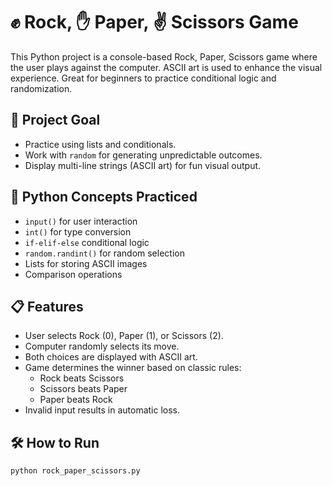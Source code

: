# ✊ Rock, ✋ Paper, ✌️ Scissors Game

This Python project is a console-based Rock, Paper, Scissors game where the user plays against the computer. ASCII art is used to enhance the visual experience. Great for beginners to practice conditional logic and randomization.

## 🎯 Project Goal

- Practice using lists and conditionals.
- Work with `random` for generating unpredictable outcomes.
- Display multi-line strings (ASCII art) for fun visual output.

## 🧠 Python Concepts Practiced

- `input()` for user interaction
- `int()` for type conversion
- `if-elif-else` conditional logic
- `random.randint()` for random selection
- Lists for storing ASCII images
- Comparison operations

## 📋 Features

- User selects Rock (0), Paper (1), or Scissors (2).
- Computer randomly selects its move.
- Both choices are displayed with ASCII art.
- Game determines the winner based on classic rules:
  - Rock beats Scissors
  - Scissors beats Paper
  - Paper beats Rock
- Invalid input results in automatic loss.

## 🛠 How to Run

```bash
python rock_paper_scissors.py
